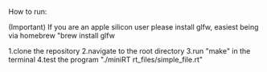 How to run:

(Important) If you are an apple silicon user please install glfw, easiest being via homebrew "brew install glfw

1.clone the repository
2.navigate to the root directory
3.run "make" in the terminal
4.test the program "./miniRT rt_files/simple_file.rt"

